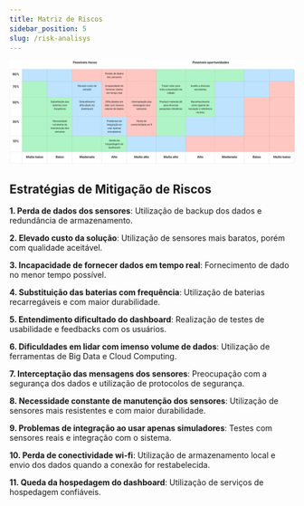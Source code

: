 ```yaml
---
title: Matriz de Riscos
sidebar_position: 5
slug: /risk-analisys
---
```


![Matriz de riscos](../../../static/img/risk_matrix.png)

## Estratégias de Mitigação de Riscos

**1. Perda de dados dos sensores**: Utilização de backup dos dados e redundância de armazenamento.

**2. Elevado custo da solução**: Utilização de sensores mais baratos, porém com qualidade aceitável.

**3. Incapacidade de fornecer dados em tempo real**: Fornecimento de dado no menor tempo possível.

**4. Substituição das baterias com frequência**: Utilização de baterias recarregáveis e com maior durabilidade.

**5. Entendimento dificultado do dashboard**: Realização de testes de usabilidade e feedbacks com os usuários.

**6. Dificuldades em lidar com imenso volume de dados**: Utilização de ferramentas de Big Data e Cloud Computing.

**7. Interceptação das mensagens dos sensores**: Preocupação com a segurança dos dados e utilização de protocolos de segurança.

**8. Necessidade constante de manutenção dos sensores**: Utilização de sensores mais resistentes e com maior durabilidade.

**9. Problemas de integração ao usar apenas simuladores**: Testes com sensores reais e integração com o sistema.

**10. Perda de conectividade wi-fi**: Utilização de armazenamento local e envio dos dados quando a conexão for restabelecida.

**11. Queda da hospedagem do dashboard**: Utilização de serviços de hospedagem confiáveis.
